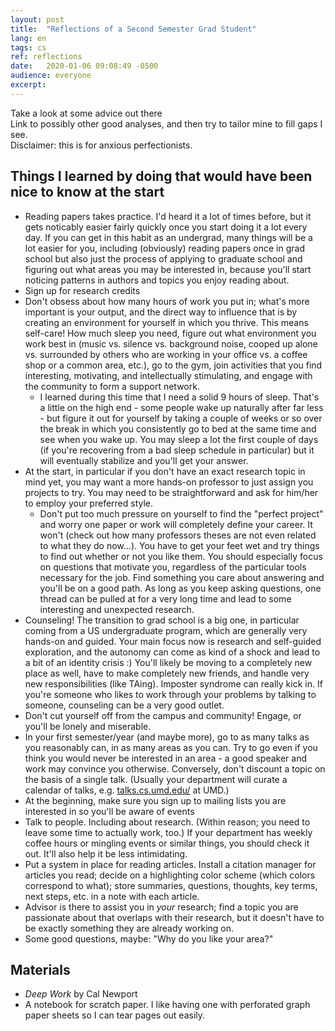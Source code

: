 ```yaml
---
layout:	post
title:	"Reflections of a Second Semester Grad Student"
lang: en
tags: cs
ref: reflections
date:	2020-01-06 09:08:49 -0500
audience: everyone
excerpt:
---
```


Take a look at some advice out there  
Link to possibly other good analyses, and then try to tailor mine to fill gaps I see.  
Disclaimer: this is for anxious perfectionists.  

## Things I learned by doing that would have been nice to know at the start

- Reading papers takes practice. I'd heard it a lot of times before, but it gets noticably easier fairly quickly once you start doing it a lot every day. If you can get in this habit as an undergrad, many things will be a lot easier for you, including (obviously) reading papers once in grad school but also just the process of applying to graduate school and figuring out what areas you may be interested in, because you'll start noticing patterns in authors and topics you enjoy reading about.
- Sign up for research credits
- Don't obsess about how many hours of work you put in; what's more important is your output, and the direct way to influence that is by creating an environment for yourself in which you thrive. This means self-care! How much sleep you need, figure out what environment you work best in (music vs. silence vs. background noise, cooped up alone vs. surrounded by others who are working in your office vs. a coffee shop or a common area, etc.), go to the gym, join activities that you find interesting, motivating, and intellectually stimulating, and engage with the community to form a support network.
    - I learned during this time that I need a solid 9 hours of sleep. That's a little on the high end - some people wake up naturally after far less - but figure it out for yourself by taking a couple of weeks or so over the break in which you consistently go to bed at the same time and see when you wake up. You may sleep a lot the first couple of days (if you're recovering from a bad sleep schedule in particular) but it will eventually stabilize and you'll get your answer.
- At the start, in particular if you don't have an exact research topic in mind yet, you may want a more hands-on professor to just assign you projects to try. You may need to be straightforward and ask for him/her to employ your preferred style.
    - Don't put too much pressure on yourself to find the "perfect project" and worry one paper or work will completely define your career. It won't (check out how many professors theses are not even related to what they do now...). You have to get your feet wet and try things to find out whether or not you like them. You should especially focus on questions that motivate you, regardless of the particular tools necessary for the job. Find something you care about answering and you'll be on a good path. As long as you keep asking questions, one thread can be pulled at for a very long time and lead to some interesting and unexpected research.
- Counseling! The transition to grad school is a big one, in particular coming from a US undergraduate program, which are generally very hands-on and guided. Your main focus now is research and self-guided exploration, and the autonomy can come as kind of a shock and lead to a bit of an identity crisis :) You'll likely be moving to a completely new place as well, have to make completely new friends, and handle very new responsibilities (like TAing). Imposter syndrome can really kick in. If you're someone who likes to work through your problems by talking to someone, counseling can be a very good outlet.
- Don't cut yourself off from the campus and community! Engage, or you'll be lonely and miserable.
- In your first semester/year (and maybe more), go to as many talks as you reasonably can, in as many areas as you can. Try to go even if you think you would never be interested in an area - a good speaker and work may convince you otherwise. Conversely, don't discount a topic on the basis of a single talk. (Usually your department will curate a calendar of talks, e.g. [talks.cs.umd.edu/](https://talks.cs.umd.edu/) at UMD.)
- At the beginning, make sure you sign up to mailing lists you are interested in so you'll be aware of events
- Talk to people. Including about research. (Within reason; you need to leave some time to actually work, too.) If your department has weekly coffee hours or mingling events or similar things, you should check it out. It'll also help it be less intimidating.
- Put a system in place for reading articles. Install a citation manager for articles you read; decide on a highlighting color scheme (which colors correspond to what); store summaries, questions, thoughts, key terms, next steps, etc. in a note with each article.
- Advisor is there to assist you in *your* research; find a topic you are passionate about that overlaps with their research, but it doesn't have to be exactly something they are already working on. 
- Some good questions, maybe: "Why do you like your area?"

## Materials

- *Deep Work* by Cal Newport
- A notebook for scratch paper. I like having one with perforated graph paper sheets so I can tear pages out easily.
